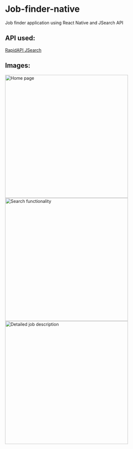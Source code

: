 # Job-finder-native
Job finder application using React Native and JSearch API

## API used:
[RapidAPI JSearch](https://rapidapi.com/letscrape-6bRBa3QguO5/api/jsearch)

## Images:
<!-- Home page image -->
<img src="https://github.com/user-attachments/assets/6640a8b7-251b-4ba0-961e-7179ec193ab2" alt="Home page" height="400">

<!-- Search functionality image -->
<img src="https://github.com/user-attachments/assets/9ef9acef-530a-40ee-87e4-fffa7caf72c7" alt="Search functionality" height="400">

<!-- Detailed job description image -->
<img src="https://github.com/user-attachments/assets/c48e4268-a156-4981-aa70-098192188bf2" alt="Detailed job description" height="400">
